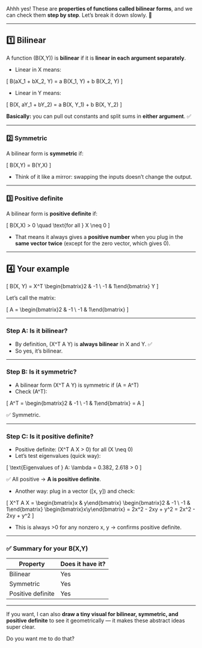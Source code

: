 Ahhh yes! These are **properties of functions called bilinear forms**, and we can check them **step by step**. Let’s break it down slowly. 🐾

---

## **1️⃣ Bilinear**

A function (B(X,Y)) is **bilinear** if it is **linear in each argument separately**.

* Linear in X means:

[
B(aX_1 + bX_2, Y) = a B(X_1, Y) + b B(X_2, Y)
]

* Linear in Y means:

[
B(X, aY_1 + bY_2) = a B(X, Y_1) + b B(X, Y_2)
]

**Basically:** you can pull out constants and split sums in **either argument**. ✅

---

### **2️⃣ Symmetric**

A bilinear form is **symmetric** if:

[
B(X,Y) = B(Y,X)
]

* Think of it like a mirror: swapping the inputs doesn’t change the output.

---

### **3️⃣ Positive definite**

A bilinear form is **positive definite** if:

[
B(X,X) > 0 \quad \text{for all } X \neq 0
]

* That means it always gives a **positive number** when you plug in the **same vector twice** (except for the zero vector, which gives 0).

---

## **4️⃣ Your example**

[
B(X, Y) = X^T \begin{bmatrix}2 & -1 \ -1 & 1\end{bmatrix} Y
]

Let’s call the matrix:

[
A = \begin{bmatrix}2 & -1 \ -1 & 1\end{bmatrix}
]

---

### **Step A: Is it bilinear?**

* By definition, (X^T A Y) is **always bilinear** in X and Y. ✅
* So yes, it’s bilinear.

---

### **Step B: Is it symmetric?**

* A bilinear form (X^T A Y) is symmetric if (A = A^T)
* Check (A^T):

[
A^T = \begin{bmatrix}2 & -1 \ -1 & 1\end{bmatrix} = A
]

✅ Symmetric.

---

### **Step C: Is it positive definite?**

* Positive definite: (X^T A X > 0) for all (X \neq 0)
* Let’s test eigenvalues (quick way):

[
\text{Eigenvalues of } A: \lambda = 0.382, 2.618 > 0
]

✅ All positive → **A is positive definite**.

* Another way: plug in a vector ([x, y]) and check:

[
X^T A X = \begin{bmatrix}x & y\end{bmatrix} \begin{bmatrix}2 & -1 \ -1 & 1\end{bmatrix} \begin{bmatrix}x\y\end{bmatrix} = 2x^2 - 2xy + y^2 = 2x^2 - 2xy + y^2
]

* This is always >0 for any nonzero x, y → confirms positive definite.

---

### ✅ **Summary for your B(X,Y)**

| Property          | Does it have it? |
| ----------------- | ---------------- |
| Bilinear          | Yes              |
| Symmetric         | Yes              |
| Positive definite | Yes              |

---

If you want, I can also **draw a tiny visual for bilinear, symmetric, and positive definite** to see it geometrically — it makes these abstract ideas super clear.

Do you want me to do that?
